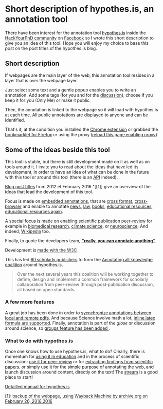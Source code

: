 
# Short description of hypothes.is, an annotation tool

There have been interest for the annotation tool [hypothes.is](https://hypothes.is) inside the [HackYourPhD community](http://hackyourphd.org) on [Facebook](https://www.facebook.com/groups/499463776745202/1144577318900508/) so I wrote this short description to give you an idea of this tool. Hope you will enjoy my choice to base this post on the post titles of the hypothes.is blog. 


## Short description

If webpages are the main layer of the web, this annotation tool resides in a layer that is over the webpage layer.

Just select some text and a gentle popup enables you to write an annotation. Add some tags (for you and for the [discussion](https://hypothes.is/stream)), choose if you keep it for you (Only Me) or make it public.

Then, the annotation is linked to the webpage so it will load with hypothes.is at each time. All public annotations are displayed to anyone and can be identified.

That's it, at the condition you installed the [Chrome extension](https://chrome.google.com/webstore/detail/hypothesis-web-pdf-annota/bjfhmglciegochdpefhhlphglcehbmek) or grabbed the [bookmarklet for Firefox](https://hypothes.is/) or using the proxy ([reload this page enabling proxy](https://via.hypothes.is/http://jibe-b.github.io/blog/en/2016-03-01-hypothesis-how-to.html)).


## Some of the ideas beside this tool

This tool is stable, but there is still development made on it as well as on tools around it. I invite you to read about the ideas that have led its development, in order to have an idea of what can be done in the future with this tool or around this tool (there is an [API](https://h.readthedocs.org/en/latest/api.html) indeed).

[Blog post titles](https://hypothes.is/blog/) from 2012 et February 2016 ^[[1]] give an overview of the ideas that lead the development of this tool.

Focus is made on [embedded annotations](https://hypothes.is/blog/embedded-annotations/), that are [cross format](https://hypothes.is/blog/cross-format-annotation/), [cross-browser](https://hypothes.is/blog/fund-cross-browser-support/) and enable to annotate [news](https://hypothes.is/blog/annotating-the-news/), [law](https://hypothes.is/blog/annotating-the-law/), [books](https://hypothes.is/blog/books-in-browsers-iv/), [educational resources](https://hypothes.is/blog/annotating-educational-resources/), [educational resources again](https://hypothes.is/blog/introducing-hypothes-is-for-education/).

A special focus is made on enabling [scientific publication peer-review](https://hypothes.is/blog/peer-review-annotation/) for example in [biomedical research](https://hypothes.is/blog/helmsley-trust-supports-open-annotation-in-biomedical-research/), [climate science](https://hypothes.is/blog/climate-annotation-workshop-december-18th-19th/), or [neuroscience](https://hypothes.is/blog/introducing-web-based-annotation-to-neuroscience/). And indeed, [Wikipedia](https://hypothes.is/blog/working-with-wikipedia-articles/) too.

Finally, to quote the developers team, [**"really, you can annotate anything"**](https://hypothes.is/blog/annotating-ocred-pdfs/).

Development is [made with the W3C](https://hypothes.is/blog/annotations-at-the-w3c/)

This has led [60 scholarly publishers](https://hypothes.is/blog/a-coalition-of-over-40-scholarly-publishers/) to form the [Annotating all knowledge coalition](https://hypothes.is/annotating-all-knowledge/) around hypothes.is.

>Over the next several years this coalition will be working together to define, design and implement a common framework for scholarly collaboration from peer-review through post-publication discussion, all based on open standards.


### A few more features

A great job has been done in order to [sycnchronize annotations between local and remote pdfs](https://hypothes.is/blog/synchronizing-annotations-between-local-and-remote-pdfs/). And because Science involve math a lot, [inline latex formula are supported](https://hypothes.is/blog/introducing-math/). Finally, annotation is part of the _glose_ or discussion around science, so [groups feature has been added ](https://hypothes.is/blog/introducing-groups/).


### What to do with hypothes.is

Once one knows how to use hypothes.is, what to do? Clearly, there is momentum for [using it in education](https://hypothes.is/blog/back-to-school-with-annotation-10-ways-to-annotate-with-students/) and in the process of scientific discussion: [use it for peer-review](https://hypothes.is/blog/reimagining-peer-review/) or for [extracting findings from scientific papers](https://hypothes.is/blog/annotating-to-extract-findings-from-scientific-papers/). or simply use it for the simple purpose of annotating the web, and launch discussion around content, directly on the text! The [stream](https://hypothes.is/stream) is a good place to start!


[Detailled manual for hypothes.is](https://hypothes.is/teacher-resource-guide/)


[1]: [backup of the webpage, using Wayback Machine by archive.org on February 26, 2016 2016](http://web.archive.org/web/20160226181616/https://hypothes.is/blog/)
